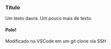 ### Título
Um texto daora.
Um pouco mais de texto.

#### Polo!
Modificado no VSCode em um git clone via SSH 